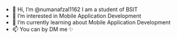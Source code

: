 - 👋 Hi, I’m @numanafzal1162 I am a student of BSIT
- 👀 I’m interested in Mobile Application Development
- 🌱 I’m currently learning about Mobile Application Development
- 📫 You can by DM me ✨

<!---
numanafzal1162/numanafzal1162 is a ✨ special ✨ repository because its `README.md` (this file) appears on your GitHub profile.
You can click the Preview link to take a look at your changes.
--->

